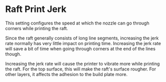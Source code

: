 Raft Print Jerk
====
This setting configures the speed at which the nozzle can go through corners while printing the raft.

Since the raft generally consists of long line segments, increasing the jerk rate normally has very little impact on printing time. Increasing the jerk rate will save a bit of time when going through corners at the end of the lines though.

Increasing the jerk rate will cause the printer to vibrate more while printing the raft. For the top surface, this will make the raft's surface rougher. For other layers, it affects the adhesion to the build plate more.